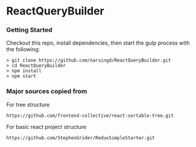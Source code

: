# ReactQueryBuilder

### Getting Started

Checkout this repo, install dependencies, then start the gulp process with the following:

```
> git clone https://github.com/narsingd/ReactQueryBuilder.git
> cd ReactQueryBuilder
> npm install
> npm start
```

### Major sources copied from

For tree structure

```
https://github.com/frontend-collective/react-sortable-tree.git
```

For basic react project structure

```
https://github.com/StephenGrider/ReduxSimpleStarter.git
```
